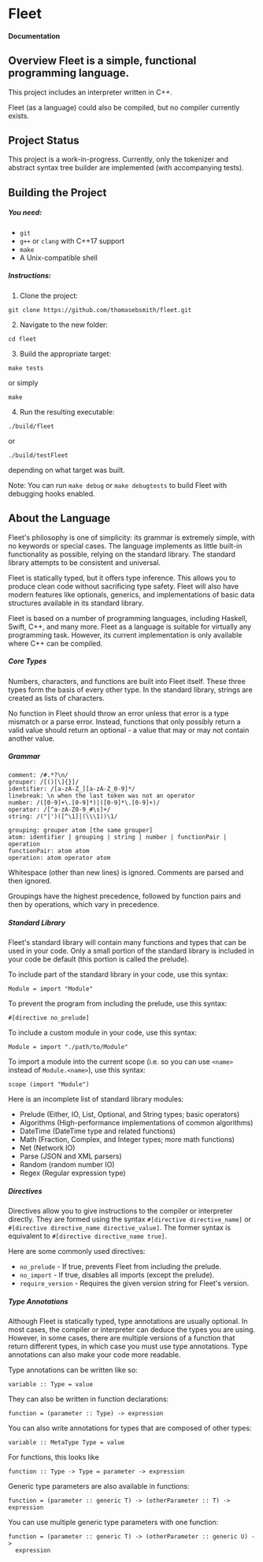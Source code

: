 # Fleet
#### Documentation

## Overview Fleet is a simple, functional programming language.
This project includes an interpreter written in C++.

Fleet (as a language) could also be compiled, but no compiler currently exists.

## Project Status
This project is a work-in-progress. Currently, only the tokenizer and abstract
syntax tree builder are implemented (with accompanying tests).

## Building the Project
##### You need:
 * `git`
 * `g++` or `clang` with C++17 support
 * `make`
 * A Unix-compatible shell

##### Instructions:
 1. Clone the project:
  ```
  git clone https://github.com/thomasebsmith/fleet.git
  ```
 2. Navigate to the new folder:
  ```
  cd fleet
  ```
 3. Build the appropriate target:
  ```
  make tests
  ```
  or simply
  ```
  make
  ```
 4. Run the resulting executable:
  ```
  ./build/fleet
  ```
  or
  ```
  ./build/testFleet
  ```
  depending on what target was built.

Note: You can run `make debug` or `make debugtests` to build Fleet with
debugging hooks enabled.

## About the Language
Fleet's philosophy is one of simplicity: its grammar is extremely simple, with
no keywords or special cases. The language implements as little built-in
functionality as possible, relying on the standard library. The standard
library attempts to be consistent and universal.

Fleet is statically typed, but it offers type inference. This allows you to
produce clean code without sacrificing type safety. Fleet will also have modern
features like optionals, generics, and implementations of basic data structures
available in its standard library.

Fleet is based on a number of programming languages, including Haskell, Swift,
C++, and many more. Fleet as a language is suitable for virtually any
programming task. However, its current implementation is only available where
C++ can be compiled.

##### Core Types
Numbers, characters, and functions are built into Fleet itself. These three
types form the basis of every other type. In the standard library, strings
are created as lists of characters.

No function in Fleet should throw an error unless that error is a type mismatch
or a parse error. Instead, functions that only possibly return a valid value
should return an optional - a value that may or may not contain another value.

##### Grammar
```
comment: /#.*?\n/
grouper: /[()[\]{}]/
identifier: /[a-zA-Z_][a-zA-Z_0-9]*/
linebreak: \n when the last token was not an operator
number: /([0-9]+\.[0-9]*)|([0-9]*\.[0-9]+)/
operator: /[^a-zA-Z0-9_#\s]+/
string: /("|')([^\1]|(\\\1))\1/

grouping: grouper atom [the same grouper]
atom: identifier | grouping | string | number | functionPair | operation
functionPair: atom atom
operation: atom operator atom

```
Whitespace (other than new lines) is ignored. Comments are parsed and then
ignored.

Groupings have the highest precedence, followed by function pairs and then
by operations, which vary in precedence.

##### Standard Library
Fleet's standard library will contain many functions and types that can be
used in your code. Only a small portion of the standard library is included
in your code be default (this portion is called the prelude).

To include part of the standard library in your code, use this syntax:
```
Module = import "Module"
```

To prevent the program from including the prelude, use this syntax:
```
#[directive no_prelude]
```

To include a custom module in your code, use this syntax:
```
Module = import "./path/to/Module"
```

To import a module into the current scope (i.e. so you can use `<name>`
instead of `Module.<name>`), use this syntax:
```
scope (import "Module")
```

Here is an incomplete list of standard library modules:
 - Prelude (Either, IO, List, Optional, and String types; basic operators)
 - Algorithms (High-performance implementations of common algorithms)
 - DateTime (DateTime type and related functions)
 - Math (Fraction, Complex, and Integer types; more math functions)
 - Net (Network IO)
 - Parse (JSON and XML parsers)
 - Random (random number IO)
 - Regex (Regular expression type)

##### Directives
Directives allow you to give instructions to the compiler or interpreter
directly. They are formed using the syntax `#[directive directive_name]` or
`#[directive directive_name directive_value]`. The former syntax is equivalent
to `#[directive directive_name true]`.

Here are some commonly used directives:
 - `no_prelude` - If true, prevents Fleet from including the prelude.
 - `no_import` - If true, disables all imports (except the prelude).
 - `require_version` - Requires the given version string for Fleet's version.

##### Type Annotations
Although Fleet is statically typed, type annotations are usually optional. In
most cases, the compiler or interpreter can deduce the types you are using.
However, in some cases, there are multiple versions of a function that return
different types, in which case you must use type annotations. Type annotations
can also make your code more readable.

Type annotations can be written like so:
```
variable :: Type = value
```

They can also be written in function declarations:
```
function = (parameter :: Type) -> expression
```

You can also write annotations for types that are composed of other types:
```
variable :: MetaType Type = value
```

For functions, this looks like
```
function :: Type -> Type = parameter -> expression
```

Generic type parameters are also available in functions:
```
function = (parameter :: generic T) -> (otherParameter :: T) -> expression
```

You can use multiple generic type parameters with one function:
```
function = (parameter :: generic T) -> (otherParameter :: generic U) ->
  expression
```

